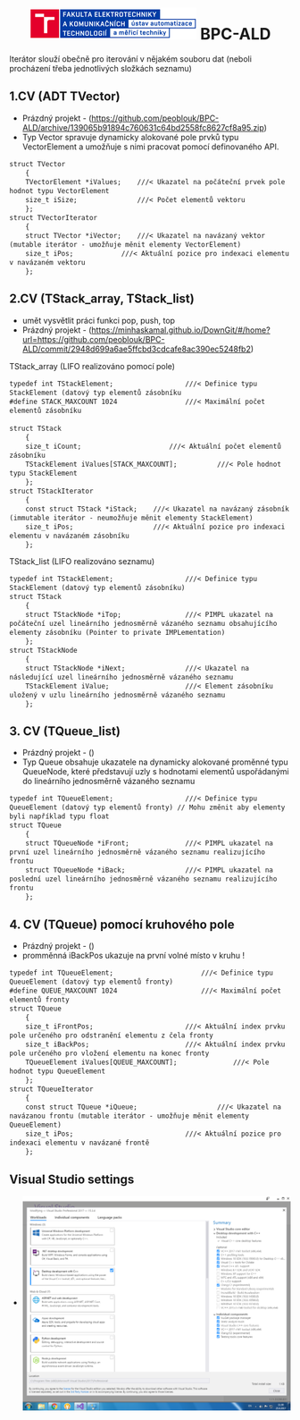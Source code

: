 <!-- @format -->
<h1 align="center">
  <img alt="logo" src="img/logo.png" > BPC-ALD 
</h1>

Iterátor slouží obečně pro iterování v nějakém souboru dat (neboli procházení třeba jednotlivých složkách seznamu)

## 1.CV (ADT TVector)

- Prázdný projekt - (https://github.com/peoblouk/BPC-ALD/archive/139065b91894c760631c64bd2558fc8627cf8a95.zip)
- Typ Vector spravuje dynamicky alokované pole prvků typu VectorElement a umožňuje s nimi pracovat pomocí definovaného API.

```
struct TVector
	{
	TVectorElement *iValues;	///< Ukazatel na počáteční prvek pole hodnot typu VectorElement
	size_t iSize;	           	///< Počet elementů vektoru
	};
struct TVectorIterator
	{
	struct TVector *iVector;	///< Ukazatel na navázaný vektor (mutable iterátor - umožňuje měnit elementy VectorElement)
	size_t iPos;			///< Aktuální pozice pro indexaci elementu v navázaném vektoru
	};
```

## 2.CV (TStack_array, TStack_list)

- umět vysvětlit práci funkci pop, push, top
- Prázdný projekt - (https://minhaskamal.github.io/DownGit/#/home?url=https://github.com/peoblouk/BPC-ALD/commit/2948d699a6ae5ffcbd3cdcafe8ac390ec5248fb2)

TStack_array (LIFO realizováno pomocí pole)
```
typedef int TStackElement;					///< Definice typu StackElement (datový typ elementů zásobníku
#define STACK_MAXCOUNT 1024					///< Maximální počet elementů zásobníku

struct TStack
	{
	size_t iCount;						///< Aktuální počet elementů zásobníku
	TStackElement iValues[STACK_MAXCOUNT];			///< Pole hodnot typu StackElement
	};
struct TStackIterator
	{
	const struct TStack *iStack;	///< Ukazatel na navázaný zásobník (immutable iterátor - neumožňuje měnit elementy StackElement)
	size_t iPos;					///< Aktuální pozice pro indexaci elementu v navázaném zásobníku
	};

```

TStack_list (LIFO realizováno seznamu)
```
typedef int TStackElement;					///< Definice typu StackElement (datový typ elementů zásobníku)
struct TStack
	{
	struct TStackNode *iTop;				///< PIMPL ukazatel na počáteční uzel lineárního jednosměrně vázaného seznamu obsahujícího elementy zásobníku (Pointer to private IMPLementation)
	};
struct TStackNode
	{
	struct TStackNode *iNext;				///< Ukazatel na následující uzel lineárního jednosměrně vázaného seznamu
	TStackElement iValue;					///< Element zásobníku uložený v uzlu lineárního jednosměrně vázaného seznamu
	};
```


## 3. CV (TQueue_list)

- Prázdný projekt - ()
- Typ Queue obsahuje ukazatele na dynamicky alokované proměnné typu QueueNode, které představují uzly s hodnotami elementů uspořádanými do lineárního jednosměrně vázaného seznamu
```
typedef int TQueueElement;					///< Definice typu QueueElement (datový typ elementů fronty) // Mohu změnit aby elementy byli například typu float
struct TQueue
	{
	struct TQueueNode *iFront;				///< PIMPL ukazatel na první uzel lineárního jednosměrně vázaného seznamu realizujícího frontu
	struct TQueueNode *iBack;				///< PIMPL ukazatel na poslední uzel lineárního jednosměrně vázaného seznamu realizujícího frontu
	};
```

## 4. CV (TQueue) pomocí kruhového pole

- Prázdný projekt - ()
- promměnná iBackPos ukazuje na první volné místo v kruhu !
```
typedef int TQueueElement;						///< Definice typu QueueElement (datový typ elementů fronty)
#define QUEUE_MAXCOUNT 1024						///< Maximální počet elementů fronty
struct TQueue
	{
	size_t iFrontPos;						///< Aktuální index prvku pole určeného pro odstranění elementu z čela fronty
	size_t iBackPos;						///< Aktuální index prvku pole určeného pro vložení elementu na konec fronty
	TQueueElement iValues[QUEUE_MAXCOUNT];				///< Pole hodnot typu QueueElement
	};
struct TQueueIterator
	{
	const struct TQueue *iQueue;					///< Ukazatel na navázanou frontu (mutable iterátor - umožňuje měnit elementy QueueElement)
	size_t iPos;							///< Aktuální pozice pro indexaci elementu v navázané frontě
	};
```

## Visual Studio settings
 - <img alt="vscode settings" src="img/vs2017_setup_new.png" align = "center">
